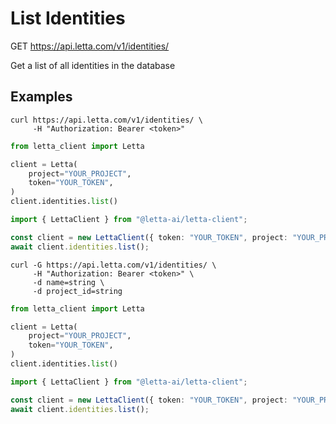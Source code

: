 # List Identities

GET https://api.letta.com/v1/identities/

Get a list of all identities in the database

## Examples

```shell
curl https://api.letta.com/v1/identities/ \
     -H "Authorization: Bearer <token>"
```

```python
from letta_client import Letta

client = Letta(
    project="YOUR_PROJECT",
    token="YOUR_TOKEN",
)
client.identities.list()

```

```typescript
import { LettaClient } from "@letta-ai/letta-client";

const client = new LettaClient({ token: "YOUR_TOKEN", project: "YOUR_PROJECT" });
await client.identities.list();

```

```shell
curl -G https://api.letta.com/v1/identities/ \
     -H "Authorization: Bearer <token>" \
     -d name=string \
     -d project_id=string
```

```python
from letta_client import Letta

client = Letta(
    project="YOUR_PROJECT",
    token="YOUR_TOKEN",
)
client.identities.list()

```

```typescript
import { LettaClient } from "@letta-ai/letta-client";

const client = new LettaClient({ token: "YOUR_TOKEN", project: "YOUR_PROJECT" });
await client.identities.list();

```